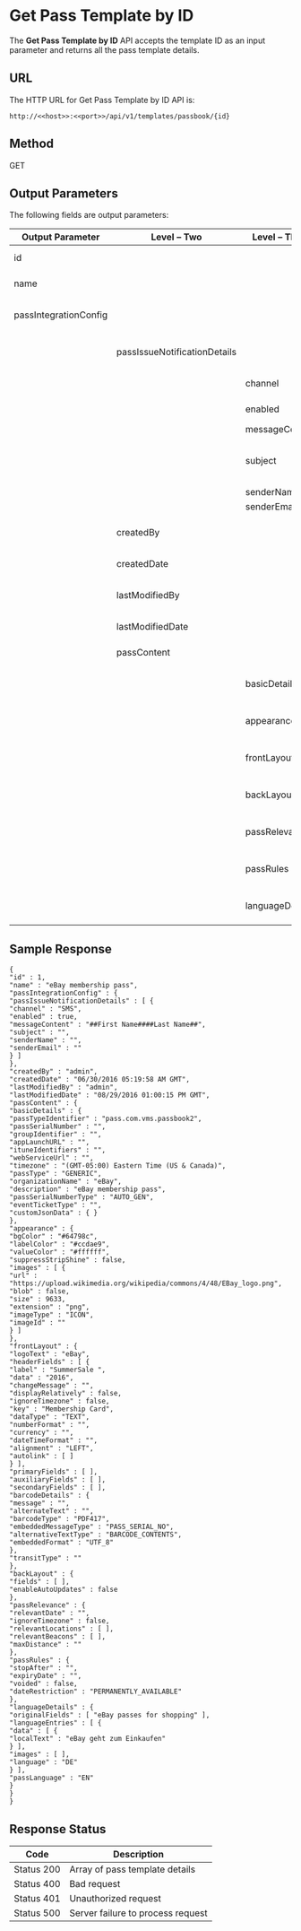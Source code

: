 
# Get Pass Template by ID

The **Get Pass Template by ID** API accepts the template ID as an input parameter and returns all the pass template details.

## URL

The HTTP URL for Get Pass Template by ID API is:

```
http://<<host>>:<<port>>/api/v1/templates/passbook/{id}
```

## Method

GET

## Output Parameters

The following fields are output parameters:

| Output Parameter      | Level – Two                  | Level – Three   | Type    | Description                                                                                      |
| --------------------- | ---------------------------- | --------------- | ------- | ------------------------------------------------------------------------------------------------ |
| id                    |                              |                 | long    | Unique pass ID assigned to a pass template                                                       |
| name                  |                              |                 | string  | The unique name assigned to a pass template                                                      |
| passIntegrationConfig |                              |                 |         | An array of passIntegrationConfig objects                                                        |
|                       | passIssueNotificationDetails |                 |         | An array of passIssueNotificationDetails objects                                                 |
|                       |                              | channel         | string  | Channel type as push , SMS or email                                                              |
|                       |                              | enabled         | boolean | If channel type is enabled or not                                                                |
|                       |                              | messageContent  | string  | Message description                                                                              |
|                       |                              | subject         | string  | Subject of the pass template. The subject convey the essence of the pass template                |
|                       |                              | senderName      | string  | Name of the sender                                                                               |
|                       |                              | senderEmail     | string  | Email ID of the sender                                                                           |
|                       | createdBy                    |                 | string  | A user name that shows who created the pass template                                             |
|                       | createdDate                  |                 | string  | Date on which the pass template is created                                                       |
|                       | lastModifiedBy               |                 | string  | User name showing who last modified the pass template                                            |
|                       | lastModifiedDate             |                 | string  | Date the pass template was last modified                                                         |
|                       | passContent                  |                 |         | An array of passContent objects                                                                  |
|                       |                              | basicDetails    |         | An array of basicDetails objects. For more details, [see](Pass_Template.md#passtemplates)      |
|                       |                              | appearance      |         | An array of appearance objects. For more details, [see](Pass_Template.md#appearance)           |
|                       |                              | frontLayout     |         | An array of frontLayout objects. For more details, [see](Pass_Template.md#frontLayout)         |
|                       |                              | backLayout      |         | An array of backLayout objects. For more details, [see](Pass_Template.md#backLayout)           |
|                       |                              | passRelevance   |         | An array of passRelevance objects. For more details, [see](Pass_Template.md#passRelevance)     |
|                       |                              | passRules       |         | An array of passRules objects. For more details, [see](Pass_Template.md#passRules)             |
|                       |                              | languageDetails |         | An array of languageDetails objects. For more details, [see](Pass_Template.md#languageDetails) |

## Sample Response

```
{
"id" : 1,
"name" : "eBay membership pass",
"passIntegrationConfig" : {
"passIssueNotificationDetails" : [ {
"channel" : "SMS",
"enabled" : true,
"messageContent" : "##First Name####Last Name##",
"subject" : "",
"senderName" : "",
"senderEmail" : ""
} ]
},
"createdBy" : "admin",
"createdDate" : "06/30/2016 05:19:58 AM GMT",
"lastModifiedBy" : "admin",
"lastModifiedDate" : "08/29/2016 01:00:15 PM GMT",
"passContent" : {
"basicDetails" : {
"passTypeIdentifier" : "pass.com.vms.passbook2",
"passSerialNumber" : "",
"groupIdentifier" : "",
"appLaunchURL" : "",
"ituneIdentifiers" : "",
"webServiceUrl" : "",
"timezone" : "(GMT-05:00) Eastern Time (US & Canada)",
"passType" : "GENERIC",
"organizationName" : "eBay",
"description" : "eBay membership pass",
"passSerialNumberType" : "AUTO_GEN",
"eventTicketType" : "",
"customJsonData" : { }
},
"appearance" : {
"bgColor" : "#64798c",
"labelColor" : "#ccdae9",
"valueColor" : "#ffffff",
"suppressStripShine" : false,
"images" : [ {
"url" : "https://upload.wikimedia.org/wikipedia/commons/4/48/EBay_logo.png",
"blob" : false,
"size" : 9633,
"extension" : "png",
"imageType" : "ICON",
"imageId" : ""
} ]
},
"frontLayout" : {
"logoText" : "eBay",
"headerFields" : [ {
"label" : "SummerSale ",
"data" : "2016",
"changeMessage" : "",
"displayRelatively" : false,
"ignoreTimezone" : false,
"key" : "Membership Card",
"dataType" : "TEXT",
"numberFormat" : "",
"currency" : "",
"dateTimeFormat" : "",
"alignment" : "LEFT",
"autolink" : [ ]
} ],
"primaryFields" : [ ],
"auxiliaryFields" : [ ],
"secondaryFields" : [ ],
"barcodeDetails" : {
"message" : "",
"alternateText" : "",
"barcodeType" : "PDF417",
"embeddedMessageType" : "PASS_SERIAL_NO",
"alternativeTextType" : "BARCODE_CONTENTS",
"embeddedFormat" : "UTF_8"
},
"transitType" : ""
},
"backLayout" : {
"fields" : [ ],
"enableAutoUpdates" : false
},
"passRelevance" : {
"relevantDate" : "",
"ignoreTimezone" : false,
"relevantLocations" : [ ],
"relevantBeacons" : [ ],
"maxDistance" : ""
},
"passRules" : {
"stopAfter" : "",
"expiryDate" : "",
"voided" : false,
"dateRestriction" : "PERMANENTLY_AVAILABLE"
},
"languageDetails" : {
"originalFields" : [ "eBay passes for shopping" ],
"languageEntries" : [ {
"data" : [ {
"localText" : "eBay geht zum Einkaufen"
} ],
"images" : [ ],
"language" : "DE"
} ],
"passLanguage" : "EN"
}
}
}
```

## Response Status

| Code       | Description                       |
| ---------- | --------------------------------- |
| Status 200 | Array of pass template details    |
| Status 400 | Bad request                       |
| Status 401 | Unauthorized request              |
| Status 500 | Server failure to process request |

